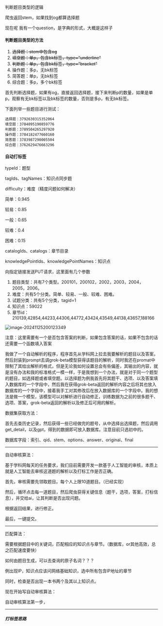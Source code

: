 判断题目类型的逻辑

爬虫返回stem，如果找到og都算选择题



现在呢 我有一个question，是字典的形式，大概是这样子





#### 判断题目类型的方法

1. ~~选择题：stem中包含og~~
2. ~~填空题：单p，包含bk标签，type="underline"~~
3. ~~判断题：单p，包含bk标签，type="bracket"~~
4. 操作题：多p，无bk标签
5. 简答题：单p，无bk标签
6. 综合题：多p，多个bk标签

首先判断选择题，如果有og，直接返回选择题，接下来判断p的数量，如果是单p，观察有无bk标签以及bk标签的数量，否则是多p，有无bk标签。

下面列举一些题目进行测试：

```
选择题：3792630315352064
填空题：3784095190859776
判断题：3789504265297920
操作题：3784182477660160
简答题：3783987290005504
综合题：3762629476663296
```





#### 自动打标签

typeId：题型

tagIds、tagNames：知识点同步题

difficulty：难度（精度问题如何解决）

简单：0.945

较易：0.85

一般：0.65

较难：0.4

困难：0.15

catalogIds、catalogs：章节目录

knowledgePointIds、knowledgePointNames：知识点

向指定链接发送PUT请求，这里面有几个参数

1. 题目类型：共有7个类型。200101，200102，2002，2003，2004，2005，2006。
2. 难度：共有5个分类。简单、较易、一般、较难、困难。
3. 试题分类：共有5个分类，tagid=1
4. 知识点：59022
5. 章节id：210139,42854,44233,44306,44772,43424,43549,44138,43657,188166



![image-20241125200123349](C:\Users\86187\AppData\Roaming\Typora\typora-user-images\image-20241125200123349.png)



注意：这里需要有一个是否包含答案的判断，如果包含答案的话，如果不包含的话还需要一个函数填入答案

我做了一个自动解析的程序，程序首先从学科网上拉去我要解析的题目以及答案，然后封装到prompt去调grok-beta模型获得该题目的解析，同时我还在promat中限制了其给出解析的格式，但是无论我如何设置总会有些偏差，其输出的内容，就是没有办法和我的标准格式一模一样，于是我想到一个办法，就是对于同一个题型的题目，如选择题或者填空题。以选择题为例我首先将其题干、选项、以及答案填入数据库的一个字段中，然后我在获得grok-beta返回的解析内容之后将其也放入数据库的一个字段中，接着我手工对其修改后在放入数据库的一个字段中。我的想法是做一个模型，该模型可以对解析进行自动修正，训练数据为之前的很多题干、选项、答案，grok-beta返回的解析以及修正后可用的解析。



数据集获取方法：

首先去查历史记录，然后获得一些已经做完的题号，从中选择出选择题，然后调用get_detail，以及gpt，得到的数据即可放入数据库。注意目前只选初中的。





数据库字段：索引、qid、stem、options、answer、original、final

---

自动审核算法：

基于学科网每天的任务要求，我们目前需要开发一款基于人工智能的审核，本质上就是人工智能去审核这道题的解析以及打标工作是否正确。

首先，审核需要先领取题目。每个人上限10道题目。（已经实现）

然后，循环点击每一道题目，然后爬虫获得关键信息（题干，选项，答案，打标信息），并交给ai，让其判断是否出现问题。

根据返回结果，进行修正。

最后，一键提交。

----

匹配算法：

需要根据题目中的关键词，匹配相应的知识点与章节。（数据库，or其他高效，总之匹配速度要快）

如何由题目生成，可以去查询的原子名词？？？

例出现IP，知识点应该问网络基础知识，选中所有包含IP地址的章节

同时，检查是否出现一本书两个及其以上知识点。



现在开始写自动审核算法：

自动审核算法第一步，

---

##### 打标签思路



